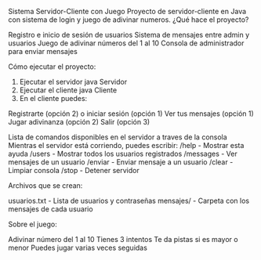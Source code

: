 Sistema Servidor-Cliente con Juego
Proyecto de servidor-cliente en Java con sistema de login y juego de adivinar numeros.
¿Qué hace el proyecto?

Registro e inicio de sesión de usuarios
Sistema de mensajes entre admin y usuarios
Juego de adivinar números del 1 al 10
Consola de administrador para enviar mensajes

Cómo ejecutar el proyecto:
1. Ejecutar el servidor
java Servidor
2. Ejecutar el cliente
java Cliente
3. En el cliente puedes:

Registrarte (opción 2) o iniciar sesión (opción 1)
Ver tus mensajes (opción 1)
Jugar adivinanza (opción 2)
Salir (opción 3)

Lista de comandos disponibles en el servidor a traves de la consola
Mientras el servidor está corriendo, puedes escribir:
/help - Mostrar esta ayuda
/users - Mostrar todos los usuarios registrados
/messages <usuario> - Ver mensajes de un usuario
/enviar <usuario> <mensaje> - Enviar mensaje a un usuario
/clear - Limpiar consola
/stop - Detener servidor

Archivos que se crean:

usuarios.txt - Lista de usuarios y contraseñas
mensajes/ - Carpeta con los mensajes de cada usuario

Sobre el juego:

Adivinar número del 1 al 10
Tienes 3 intentos
Te da pistas si es mayor o menor
Puedes jugar varias veces seguidas
